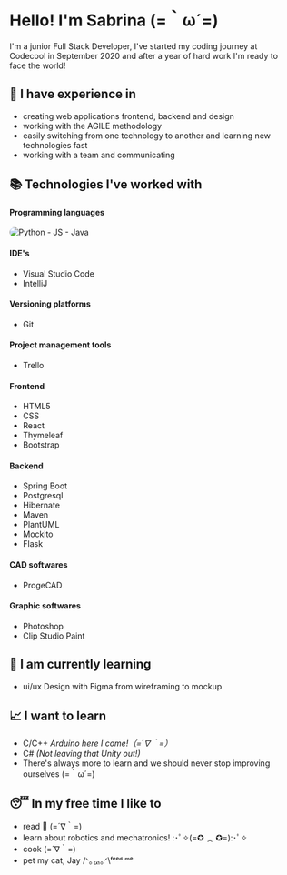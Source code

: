 # Hello! I'm Sabrina 	(=｀ω´=)

I'm a junior Full Stack Developer, I've started my coding journey at Codecool in September 2020 and after a year of hard work I'm ready to face the world!

## :briefcase:  I have experience in
- creating web applications frontend, backend and design
- working with the AGILE methodology
- easily switching from one technology to another and learning new technologies fast
- working with a team and communicating

## :books: Technologies I've worked with

#### Programming languages
<img src="https://img.shields.io/badge/Python-3776AB?style=for-the-badge&logo=python&logoColor=white" alt="Python" style="border-radius: 25px;"/>
- JS
- Java

#### IDE's
- Visual Studio Code
- IntelliJ

#### Versioning platforms
- Git

#### Project management tools
- Trello

#### Frontend 
- HTML5
- CSS
- React
- Thymeleaf
- Bootstrap

#### Backend
- Spring Boot
- Postgresql
- Hibernate
- Maven
- PlantUML
- Mockito
- Flask

#### CAD softwares
- ProgeCAD

#### Graphic softwares
- Photoshop
- Clip Studio Paint

## :monocle_face: I am currently learning
- ui/ux Design with Figma from wireframing to mockup

## :chart_with_upwards_trend: I want to learn
- C/C++ *Arduino here I come!（=´∇｀=）*
- C# *(Not leaving that Unity out!)*
- There's always more to learn and we should never stop improving ourselves (=｀ω´=)

## :sleeping: In my free time I like to
- read :open_book: (=´∇｀=)
- learn about robotics and mechatronics! :･ﾟ✧(=✪ ᆺ ✪=):･ﾟ✧
- cook (=´∇｀=)
- pet my cat, Jay /ᐠ｡ퟑ｡ᐟ\ᶠᵉᵉᵈ ᵐᵉ
